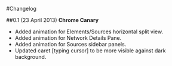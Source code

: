 #Changelog

##0.1 (23 April 2013)
**Chrome Canary**
* Added animation for Elements/Sources horizontal split view.
* Added animation for Network Details Pane.
* Added animation for Sources sidebar panels.
* Updated caret [typing cursor] to be more visible against dark background.